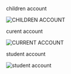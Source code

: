 children account

![CHILDREN ACCOUNT](https://github.com/nemuel-laushi/CSC-OPP-ASSIGNMENT/assets/151081201/b8cdeb40-1b19-463d-be31-d3e84302816b)

curent account

![CURRENT ACCOUNT](https://github.com/nemuel-laushi/CSC-OPP-ASSIGNMENT/assets/151081201/4199e216-a8cc-401d-aa1f-8d96e5b885f8)

student account

![student account](https://github.com/nemuel-laushi/CSC-OPP-ASSIGNMENT/assets/151081201/d6725a07-857a-4357-95a0-8472b13ff32f)

